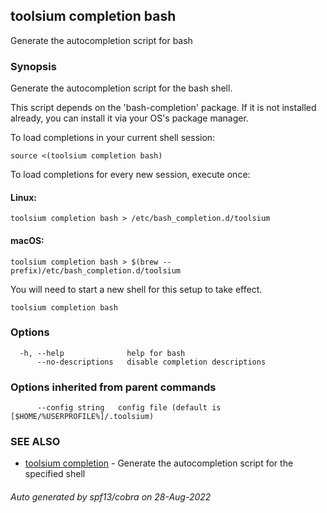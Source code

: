 ## toolsium completion bash

Generate the autocompletion script for bash

### Synopsis

Generate the autocompletion script for the bash shell.

This script depends on the 'bash-completion' package.
If it is not installed already, you can install it via your OS's package manager.

To load completions in your current shell session:

	source <(toolsium completion bash)

To load completions for every new session, execute once:

#### Linux:

	toolsium completion bash > /etc/bash_completion.d/toolsium

#### macOS:

	toolsium completion bash > $(brew --prefix)/etc/bash_completion.d/toolsium

You will need to start a new shell for this setup to take effect.


```
toolsium completion bash
```

### Options

```
  -h, --help              help for bash
      --no-descriptions   disable completion descriptions
```

### Options inherited from parent commands

```
      --config string   config file (default is [$HOME/%USERPROFILE%]/.toolsium)
```

### SEE ALSO

* [toolsium completion](toolsium_completion.md)	 - Generate the autocompletion script for the specified shell

###### Auto generated by spf13/cobra on 28-Aug-2022
